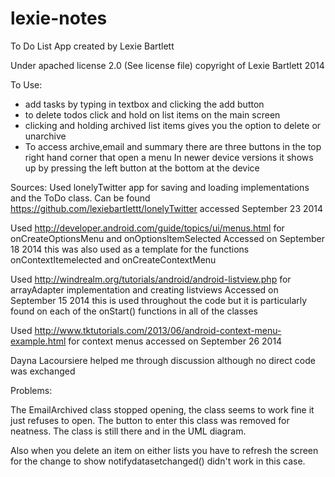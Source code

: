 lexie-notes
===========

To Do List App created by Lexie Bartlett

Under apached license 2.0 (See license file)
copyright of Lexie Bartlett 2014 

To Use:
- add tasks by typing in textbox and clicking the add button 
- to delete todos click and hold on list items on the main screen 
- clicking and holding archived list items gives you the option to delete or unarchive
- To access archive,email and summary there are three buttons in the top right hand corner that open a menu
  In newer device versions it shows up by pressing the left button at the bottom at the device 

Sources:
 Used lonelyTwitter app for saving and loading implementations and the ToDo class.
 Can be found https://github.com/lexiebartlettt/lonelyTwitter
 accessed September 23 2014
 
 Used http://developer.android.com/guide/topics/ui/menus.html for onCreateOptionsMenu and onOptionsItemSelected
 Accessed on September 18 2014
 this was also used as a template for the functions onContextItemelected and onCreateContextMenu
 
 Used http://windrealm.org/tutorials/android/android-listview.php for arrayAdapter implementation and creating listviews
 Accessed on September 15 2014
 this is used throughout the code but it is particularly found on each of the onStart() functions in all of the classes
 
 Used http://www.tktutorials.com/2013/06/android-context-menu-example.html for context menus 
 accessed on September 26 2014
 
 Dayna Lacoursiere helped me through discussion although no direct code was exchanged 
 
 Problems:
 
  The EmailArchived class stopped opening, the class seems to work fine it just refuses to open. The button to enter this class was removed for neatness. The class is still there and in the UML diagram. 
 
  Also when you delete an item on either lists you have to refresh the screen for the change to show notifydatasetchanged() didn't work in this case.
  
 
 
 
